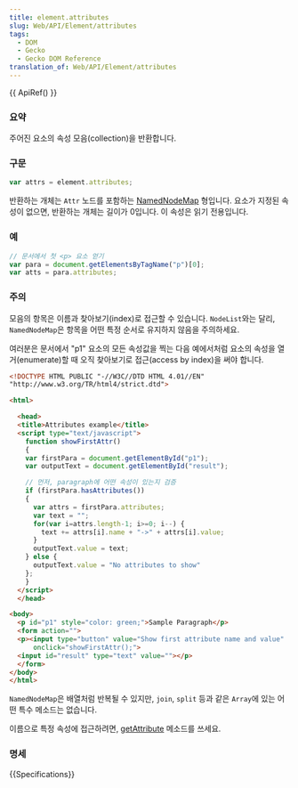 ```yaml
---
title: element.attributes
slug: Web/API/Element/attributes
tags:
  - DOM
  - Gecko
  - Gecko DOM Reference
translation_of: Web/API/Element/attributes
---
```


{{ ApiRef() }}

### 요약

주어진 요소의 속성 모음(collection)을 반환합니다.

### 구문

```js
var attrs = element.attributes;
```

반환하는 개체는 `Attr` 노드를 포함하는 [NamedNodeMap](http://www.w3.org/TR/DOM-Level-2-Core/core.html#ID-1780488922) 형입니다. 요소가 지정된 속성이 없으면, 반환하는 개체는 길이가 0입니다. 이 속성은 읽기 전용입니다.

### 예

```js
// 문서에서 첫 <p> 요소 얻기
var para = document.getElementsByTagName("p")[0];
var atts = para.attributes;
```

### 주의

모음의 항목은 이름과 찾아보기(index)로 접근할 수 있습니다. `NodeList`와는 달리, `NamedNodeMap`은 항목을 어떤 특정 순서로 유지하지 않음을 주의하세요.

여러분은 문서에서 "p1" 요소의 모든 속성값을 찍는 다음 예에서처럼 요소의 속성을 열거(enumerate)할 때 오직 찾아보기로 접근(access by index)을 써야 합니다.

```html
<!DOCTYPE HTML PUBLIC "-//W3C//DTD HTML 4.01//EN"
"http://www.w3.org/TR/html4/strict.dtd">

<html>

  <head>
  <title>Attributes example</title>
  <script type="text/javascript">
    function showFirstAttr()
    {
    var firstPara = document.getElementById("p1");
    var outputText = document.getElementById("result");

    // 먼저, paragraph에 어떤 속성이 있는지 검증
    if (firstPara.hasAttributes())
    {
      var attrs = firstPara.attributes;
      var text = "";
      for(var i=attrs.length-1; i>=0; i--) {
        text += attrs[i].name + "->" + attrs[i].value;
      }
      outputText.value = text;
    } else {
      outputText.value = "No attributes to show"
    };
    }
  </script>
  </head>

<body>
  <p id="p1" style="color: green;">Sample Paragraph</p>
  <form action="">
  <p><input type="button" value="Show first attribute name and value"
      onclick="showFirstAttr();">
  <input id="result" type="text" value=""></p>
  </form>
</body>
</html>
```

`NamedNodeMap`은 배열처럼 반복될 수 있지만, `join`, `split` 등과 같은 `Array`에 있는 어떤 특수 메소드는 없습니다.

이름으로 특정 속성에 접근하려면, [getAttribute](/ko/DOM/element.getAttribute) 메소드를 쓰세요.

### 명세

{{Specifications}}
